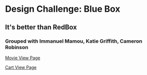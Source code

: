 # Design Challenge: Blue Box

## It's better than RedBox

### Grouped with Immanuel Mamou, Katie Griffith, Cameron Robinson


[Movie View Page](https://www.figma.com/file/ZBXF7bBwl5ouO5g8ZIE5WS/Blue-Box?node-id=0%3A1)


[Cart View Page](https://www.figma.com/file/ZBXF7bBwl5ouO5g8ZIE5WS/Blue-Box?node-id=2%3A47)